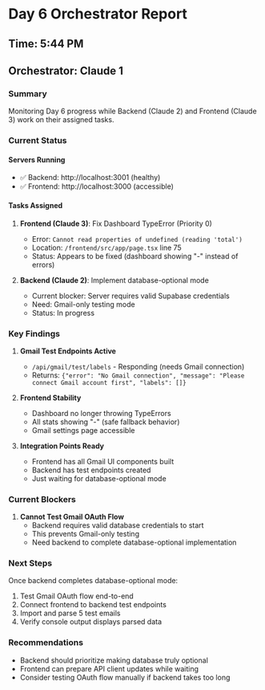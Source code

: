 # Day 6 Orchestrator Report

## Time: 5:44 PM
## Orchestrator: Claude 1

### Summary
Monitoring Day 6 progress while Backend (Claude 2) and Frontend (Claude 3) work on their assigned tasks.

### Current Status

#### Servers Running
- ✅ Backend: http://localhost:3001 (healthy)
- ✅ Frontend: http://localhost:3000 (accessible)

#### Tasks Assigned
1. **Frontend (Claude 3)**: Fix Dashboard TypeError (Priority 0)
   - Error: `Cannot read properties of undefined (reading 'total')`
   - Location: `/frontend/src/app/page.tsx` line 75
   - Status: Appears to be fixed (dashboard showing "-" instead of errors)

2. **Backend (Claude 2)**: Implement database-optional mode
   - Current blocker: Server requires valid Supabase credentials
   - Need: Gmail-only testing mode
   - Status: In progress

### Key Findings

1. **Gmail Test Endpoints Active**
   - `/api/gmail/test/labels` - Responding (needs Gmail connection)
   - Returns: `{"error": "No Gmail connection", "message": "Please connect Gmail account first", "labels": []}`

2. **Frontend Stability**
   - Dashboard no longer throwing TypeErrors
   - All stats showing "-" (safe fallback behavior)
   - Gmail settings page accessible

3. **Integration Points Ready**
   - Frontend has all Gmail UI components built
   - Backend has test endpoints created
   - Just waiting for database-optional mode

### Current Blockers

1. **Cannot Test Gmail OAuth Flow**
   - Backend requires valid database credentials to start
   - This prevents Gmail-only testing
   - Need backend to complete database-optional implementation

### Next Steps

Once backend completes database-optional mode:
1. Test Gmail OAuth flow end-to-end
2. Connect frontend to backend test endpoints
3. Import and parse 5 test emails
4. Verify console output displays parsed data

### Recommendations

- Backend should prioritize making database truly optional
- Frontend can prepare API client updates while waiting
- Consider testing OAuth flow manually if backend takes too long